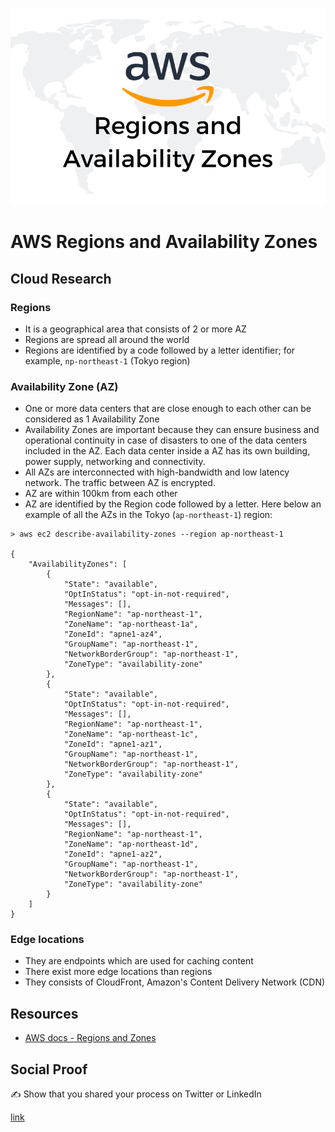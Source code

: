 ![header image](resources/regions.png)

# AWS Regions and Availability Zones

## Cloud Research

### Regions
- It is a geographical area that consists of 2 or more AZ
- Regions are spread all around the world
- Regions are identified by a code followed by a letter identifier; for example, `np-northeast-1` (Tokyo region)

### Availability Zone (AZ)
- One or more data centers that are close enough to each other can be considered as 1 Availability Zone
- Availability Zones are important because they can ensure business and operational continuity in case of disasters to one of the data centers included in the AZ. Each data center inside a AZ has its own building, power supply, networking and connectivity.
- All AZs are interconnected with high-bandwidth and low latency network. The traffic between AZ is encrypted.
- AZ are within 100km from each other
- AZ are identified by the Region code followed by a letter. Here below an example of all the AZs in the Tokyo (`ap-northeast-1`) region:
```
> aws ec2 describe-availability-zones --region ap-northeast-1

{
    "AvailabilityZones": [
        {
            "State": "available",
            "OptInStatus": "opt-in-not-required",
            "Messages": [],
            "RegionName": "ap-northeast-1",
            "ZoneName": "ap-northeast-1a",
            "ZoneId": "apne1-az4",
            "GroupName": "ap-northeast-1",
            "NetworkBorderGroup": "ap-northeast-1",
            "ZoneType": "availability-zone"
        },
        {
            "State": "available",
            "OptInStatus": "opt-in-not-required",
            "Messages": [],
            "RegionName": "ap-northeast-1",
            "ZoneName": "ap-northeast-1c",
            "ZoneId": "apne1-az1",
            "GroupName": "ap-northeast-1",
            "NetworkBorderGroup": "ap-northeast-1",
            "ZoneType": "availability-zone"
        },
        {
            "State": "available",
            "OptInStatus": "opt-in-not-required",
            "Messages": [],
            "RegionName": "ap-northeast-1",
            "ZoneName": "ap-northeast-1d",
            "ZoneId": "apne1-az2",
            "GroupName": "ap-northeast-1",
            "NetworkBorderGroup": "ap-northeast-1",
            "ZoneType": "availability-zone"
        }
    ]
}
```

### Edge locations
- They are endpoints which are used for caching content
- There exist more edge locations than regions
- They consists of CloudFront, Amazon's Content Delivery Network (CDN)

## Resources
- [AWS docs - Regions and Zones](https://docs.aws.amazon.com/AWSEC2/latest/UserGuide/using-regions-availability-zones.html)

## Social Proof

✍️ Show that you shared your process on Twitter or LinkedIn

[link](link)

